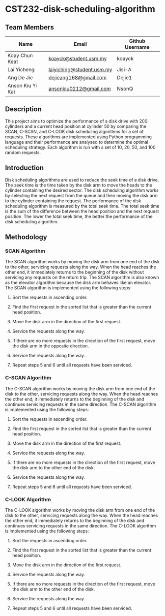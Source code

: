 # CST232-disk-scheduling-algorithm

## Team Members
| Name | Email | Github Username |
| --- | --- | --- |
| Koay Chun Keat | koayck@student.usm.my | koayck |
| Lai Yicheng | laiyiching@student.usm.my | Jisi-A |
| Ang De Jie | dejieang168@gmail.com | Dejie1 |
| Anson Kiu Yi Kai | ansonkiu0212@gmail.com | NsonQ |

## Description

This project aims to optimize the performance of a disk drive with 200 cylinders and a current head position at cylinder 50 by comparing the SCAN, C-SCAN, and C-LOOK disk scheduling algorithms for a set of requests. These algorithms are implemented using Python programming language and their performance are analysed to determine the optimal scheduling strategy. Each algorithm is run with a set of 10, 20, 50, and 100 random requests.

## Introduction

Disk scheduling algorithms are used to reduce the seek time of a disk drive. The seek time is the time taken by the disk arm to move the heads to the cylinder containing the desired sector. The disk scheduling algorithm works by selecting the next request from the queue and then moving the disk arm to the cylinder containing the request. The performance of the disk scheduling algorithm is measured by the total seek time. The total seek time is the sum of the difference between the head position and the next request position. The lower the total seek time, the better the performance of the disk scheduling algorithm.

## Methodology

### SCAN Algorithm

The SCAN algorithm works by moving the disk arm from one end of the disk to the other, servicing requests along the way. When the head reaches the other end, it immediately returns to the beginning of the disk without servicing any requests on the return trip. The SCAN algorithm is also known as the elevator algorithm because the disk arm behaves like an elevator. The SCAN algorithm is implemented using the following steps:

1. Sort the requests in ascending order.

2. Find the first request in the sorted list that is greater than the current head position.

3. Move the disk arm in the direction of the first request.

4. Service the requests along the way.

5. If there are no more requests in the direction of the first request, move the disk arm in the opposite direction.

6. Service the requests along the way.

7. Repeat steps 5 and 6 until all requests have been serviced.

### C-SCAN Algorithm

The C-SCAN algorithm works by moving the disk arm from one end of the disk to the other, servicing requests along the way. When the head reaches the other end, it immediately returns to the beginning of the disk and continues servicing requests in the same direction. The C-SCAN algorithm is implemented using the following steps:

1. Sort the requests in ascending order.

2. Find the first request in the sorted list that is greater than the current head position.

3. Move the disk arm in the direction of the first request.

4. Service the requests along the way.

5. If there are no more requests in the direction of the first request, move the disk arm to the other end of the disk.

6. Service the requests along the way.

7. Repeat steps 5 and 6 until all requests have been serviced.

### C-LOOK Algorithm

The C-LOOK algorithm works by moving the disk arm from one end of the disk to the other, servicing requests along the way. When the head reaches the other end, it immediately returns to the beginning of the disk and continues servicing requests in the same direction. The C-LOOK algorithm is implemented using the following steps:

1. Sort the requests in ascending order.

2. Find the first request in the sorted list that is greater than the current head position.

3. Move the disk arm in the direction of the first request.

4. Service the requests along the way.

5. If there are no more requests in the direction of the first request, move the disk arm to the other end of the disk.

6. Service the requests along the way.

7. Repeat steps 5 and 6 until all requests have been serviced.



